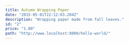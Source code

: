 ```yaml
---
title: Autumn Wrapping Paper
date: "2015-05-01T22:12:03.284Z"
description: "Wrapping paper made from fall leaves."
id: "2"
price: "1.00"
path: "http://www.localhost:8000/hello-world/"
---
```

